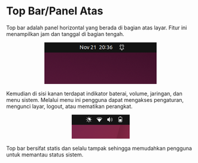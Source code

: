 # Top Bar/Panel Atas

Top bar adalah panel horizontal yang berada di bagian atas layar. Fitur ini menampilkan jam dan tanggal di bagian tengah.


<center> 

   ![Desktop](img/top_bar_atas.png)
</center>

Kemudian di sisi kanan terdapat indikator baterai, volume, jaringan, dan menu sistem. Melalui menu ini pengguna dapat mengakses pengaturan, mengunci layar, logout, atau mematikan perangkat.


<center> 

   ![Desktop](img/top_bar_kanan.png)
</center>

Top bar bersifat statis dan selalu tampak sehingga memudahkan pengguna untuk memantau status sistem.
